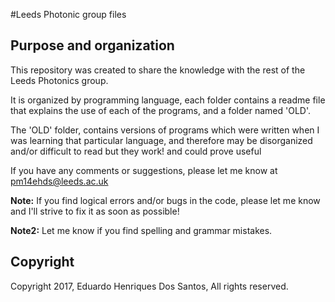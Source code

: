 #Leeds Photonic group files

## Purpose and organization

This repository was created to share the knowledge with the rest of the Leeds Photonics group.

It is organized by programming language, each folder contains a readme file that explains the use of
each of the programs, and a folder named 'OLD'.

The 'OLD' folder, contains versions of programs which were written when I was learning that particular language, 
and therefore may be disorganized and/or difficult to read but they work! and could prove useful

If you have any comments or suggestions, please let me know at pm14ehds@leeds.ac.uk

**Note:** If you find logical errors and/or bugs in the code, please let me know and I'll strive to fix it as soon
as possible!

**Note2:** Let me know if you find spelling and grammar mistakes.

## Copyright
Copyright 2017, Eduardo Henriques Dos Santos, All rights reserved.